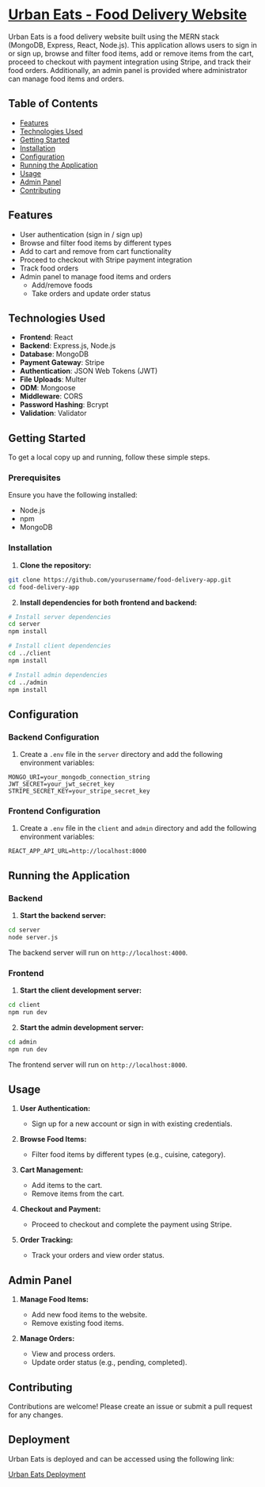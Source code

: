 # [Urban Eats - Food Delivery Website](https://food-delivery-app-client-m6rc.onrender.com/)

Urban Eats is a food delivery website built using the MERN stack (MongoDB, Express, React, Node.js). This application allows users to sign in or sign up, browse and filter food items, add or remove items from the cart, proceed to checkout with payment integration using Stripe, and track their food orders. Additionally, an admin panel is provided where administrator can manage food items and orders.

## Table of Contents

- [Features](#features)
- [Technologies Used](#technologies-used)
- [Getting Started](#getting-started)
- [Installation](#installation)
- [Configuration](#configuration)
- [Running the Application](#running-the-application)
- [Usage](#usage)
- [Admin Panel](#admin-panel)
- [Contributing](#contributing)

## Features

- User authentication (sign in / sign up)
- Browse and filter food items by different types
- Add to cart and remove from cart functionality
- Proceed to checkout with Stripe payment integration
- Track food orders
- Admin panel to manage food items and orders
  - Add/remove foods
  - Take orders and update order status

## Technologies Used

- **Frontend**: React
- **Backend**: Express.js, Node.js
- **Database**: MongoDB
- **Payment Gateway**: Stripe
- **Authentication**: JSON Web Tokens (JWT)
- **File Uploads**: Multer
- **ODM**: Mongoose
- **Middleware**: CORS
- **Password Hashing**: Bcrypt
- **Validation**: Validator

## Getting Started

To get a local copy up and running, follow these simple steps.

### Prerequisites

Ensure you have the following installed:

- Node.js
- npm
- MongoDB

### Installation

1. **Clone the repository:**

```bash
git clone https://github.com/yourusername/food-delivery-app.git
cd food-delivery-app
```

2. **Install dependencies for both frontend and backend:**

```bash
# Install server dependencies
cd server
npm install

# Install client dependencies
cd ../client
npm install

# Install admin dependencies
cd ../admin
npm install
```

## Configuration

### Backend Configuration

1. Create a `.env` file in the `server` directory and add the following environment variables:

```env
MONGO_URI=your_mongodb_connection_string
JWT_SECRET=your_jwt_secret_key
STRIPE_SECRET_KEY=your_stripe_secret_key
```

### Frontend Configuration

1. Create a `.env` file in the `client` and `admin`  directory and add the following environment variables:

```env
REACT_APP_API_URL=http://localhost:8000
```

## Running the Application

### Backend

1. **Start the backend server:**

```bash
cd server
node server.js
```

The backend server will run on `http://localhost:4000`.

### Frontend

1. **Start the client development server:**

```bash
cd client
npm run dev
```

2. **Start the admin development server:**

```bash
cd admin
npm run dev
```

The frontend server will run on `http://localhost:8000`.

## Usage

1. **User Authentication:**
   - Sign up for a new account or sign in with existing credentials.

2. **Browse Food Items:**
   - Filter food items by different types (e.g., cuisine, category).

3. **Cart Management:**
   - Add items to the cart.
   - Remove items from the cart.

4. **Checkout and Payment:**
   - Proceed to checkout and complete the payment using Stripe.

5. **Order Tracking:**
   - Track your orders and view order status.

## Admin Panel

1. **Manage Food Items:**
   - Add new food items to the website.
   - Remove existing food items.

2. **Manage Orders:**
   - View and process orders.
   - Update order status (e.g., pending, completed).

## Contributing

Contributions are welcome! Please create an issue or submit a pull request for any changes.


## Deployment

Urban Eats is deployed and can be accessed using the following link:

[Urban Eats Deployment](https://food-delivery-app-client-m6rc.onrender.com/)

